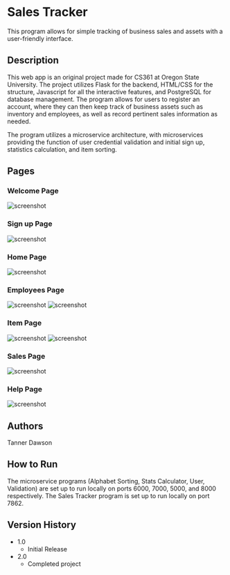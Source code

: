 # Sales Tracker
This program allows for simple tracking of business sales and assets with a user-friendly interface.

## Description
This web app is an original project made for CS361 at Oregon State University. The project utilizes Flask for the backend, HTML/CSS for the structure, Javascript for all the interactive features, and PostgreSQL for database management. The program allows for users to register an account, where they can then keep track of business assets such as inventory and employees, as well as record pertinent sales information as needed.

The program utilizes a microservice architecture, with microservices providing the function of user credential validation and initial sign up, statistics calculation, and item sorting.

## Pages
   ### Welcome Page
   ![screenshot](screenshots/welcome.png)
   ### Sign up Page
   ![screenshot](screenshots/sign-up.png)
   ### Home Page
   ![screenshot](screenshots/home.png)
   ### Employees Page
   ![screenshot](screenshots/employees.png)
   ![screenshot](screenshots/employees-popup.png)
   ### Item Page
   ![screenshot](screenshots/items.png)
   ![screenshot](screenshots/items-popup.png)
   ### Sales Page
   ![screenshot](screenshots/sales.png)
   ### Help Page
   ![screenshot](screenshots/help.png)
   
## Authors
Tanner Dawson

## How to Run
The microservice programs (Alphabet Sorting, Stats Calculator, User, Validation) are set up to run locally on ports 6000, 7000, 5000, and 8000 respectively. The Sales Tracker program is set up to run locally on port 7862.

## Version History
* 1.0
    * Initial Release
* 2.0
    * Completed project
